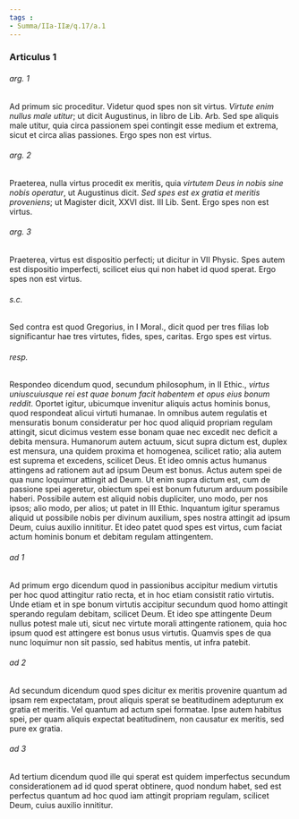 ```yaml
---
tags : 
- Summa/IIa-IIæ/q.17/a.1
---
```


### Articulus 1

###### arg. 1
Ad primum sic proceditur. Videtur quod spes non sit virtus. *Virtute enim nullus male utitur*; ut dicit Augustinus, in libro de Lib. Arb. Sed spe aliquis male utitur, quia circa passionem spei contingit esse medium et extrema, sicut et circa alias passiones. Ergo spes non est virtus.

###### arg. 2
Praeterea, nulla virtus procedit ex meritis, quia *virtutem Deus in nobis sine nobis operatur*, ut Augustinus dicit. *Sed spes est ex gratia et meritis proveniens*; ut Magister dicit, XXVI dist. III Lib. Sent. Ergo spes non est virtus.

###### arg. 3
Praeterea, virtus est dispositio perfecti; ut dicitur in VII Physic. Spes autem est dispositio imperfecti, scilicet eius qui non habet id quod sperat. Ergo spes non est virtus.

###### s.c.
Sed contra est quod Gregorius, in I Moral., dicit quod per tres filias Iob significantur hae tres virtutes, fides, spes, caritas. Ergo spes est virtus.

###### resp.
Respondeo dicendum quod, secundum philosophum, in II Ethic., *virtus uniuscuiusque rei est quae bonum facit habentem et opus eius bonum reddit*. Oportet igitur, ubicumque invenitur aliquis actus hominis bonus, quod respondeat alicui virtuti humanae. In omnibus autem regulatis et mensuratis bonum consideratur per hoc quod aliquid propriam regulam attingit, sicut dicimus vestem esse bonam quae nec excedit nec deficit a debita mensura. Humanorum autem actuum, sicut supra dictum est, duplex est mensura, una quidem proxima et homogenea, scilicet ratio; alia autem est suprema et excedens, scilicet Deus. Et ideo omnis actus humanus attingens ad rationem aut ad ipsum Deum est bonus. Actus autem spei de qua nunc loquimur attingit ad Deum. Ut enim supra dictum est, cum de passione spei ageretur, obiectum spei est bonum futurum arduum possibile haberi. Possibile autem est aliquid nobis dupliciter, uno modo, per nos ipsos; alio modo, per alios; ut patet in III Ethic. Inquantum igitur speramus aliquid ut possibile nobis per divinum auxilium, spes nostra attingit ad ipsum Deum, cuius auxilio innititur. Et ideo patet quod spes est virtus, cum faciat actum hominis bonum et debitam regulam attingentem.

###### ad 1
Ad primum ergo dicendum quod in passionibus accipitur medium virtutis per hoc quod attingitur ratio recta, et in hoc etiam consistit ratio virtutis. Unde etiam et in spe bonum virtutis accipitur secundum quod homo attingit sperando regulam debitam, scilicet Deum. Et ideo spe attingente Deum nullus potest male uti, sicut nec virtute morali attingente rationem, quia hoc ipsum quod est attingere est bonus usus virtutis. Quamvis spes de qua nunc loquimur non sit passio, sed habitus mentis, ut infra patebit.

###### ad 2
Ad secundum dicendum quod spes dicitur ex meritis provenire quantum ad ipsam rem expectatam, prout aliquis sperat se beatitudinem adepturum ex gratia et meritis. Vel quantum ad actum spei formatae. Ipse autem habitus spei, per quam aliquis expectat beatitudinem, non causatur ex meritis, sed pure ex gratia.

###### ad 3
Ad tertium dicendum quod ille qui sperat est quidem imperfectus secundum considerationem ad id quod sperat obtinere, quod nondum habet, sed est perfectus quantum ad hoc quod iam attingit propriam regulam, scilicet Deum, cuius auxilio innititur.

